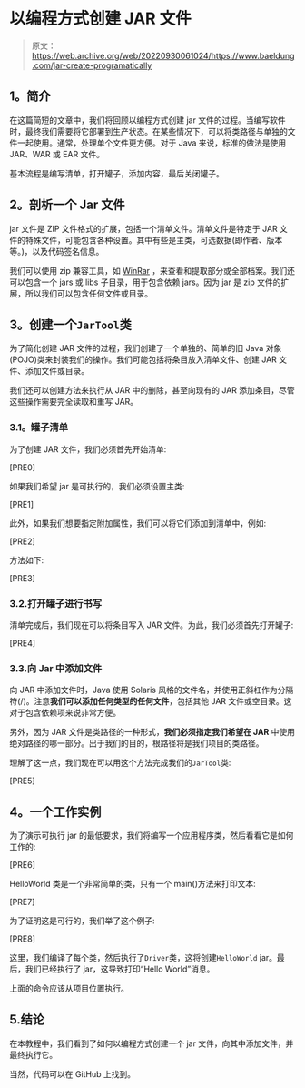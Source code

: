 # 以编程方式创建 JAR 文件

> 原文：<https://web.archive.org/web/20220930061024/https://www.baeldung.com/jar-create-programatically>

## **1。简介**

在这篇简短的文章中，我们将回顾以编程方式创建 jar 文件的过程。当编写软件时，最终我们需要将它部署到生产状态。在某些情况下，可以将类路径与单独的文件一起使用。通常，处理单个文件更方便。对于 Java 来说，标准的做法是使用 JAR、WAR 或 EAR 文件。

基本流程是编写清单，打开罐子，添加内容，最后关闭罐子。

## **2。剖析一个 Jar 文件**

jar 文件是 ZIP 文件格式的扩展，包括一个清单文件。清单文件是特定于 JAR 文件的特殊文件，可能包含各种设置。其中有些是主类，可选数据(即作者、版本等。)，以及代码签名信息。

我们可以使用 zip 兼容工具，如 [WinRar](winrar.com) ，来查看和提取部分或全部档案。我们还可以包含一个 jars 或 libs 子目录，用于包含依赖 jars。因为 jar 是 zip 文件的扩展，所以我们可以包含任何文件或目录。

## **3。创建一个`JarTool`类**

为了简化创建 JAR 文件的过程，我们创建了一个单独的、简单的旧 Java 对象(POJO)类来封装我们的操作。我们可能包括将条目放入清单文件、创建 JAR 文件、添加文件或目录。

我们还可以创建方法来执行从 JAR 中的删除，甚至向现有的 JAR 添加条目，尽管这些操作需要完全读取和重写 JAR。

### **3.1。罐子清单**

为了创建 JAR 文件，我们必须首先开始清单:

[PRE0]

如果我们希望 jar 是可执行的，我们必须设置主类:

[PRE1]

此外，如果我们想要指定附加属性，我们可以将它们添加到清单中，例如:

[PRE2]

方法如下:

[PRE3]

### 3.2.打开罐子进行书写

清单完成后，我们现在可以将条目写入 JAR 文件。为此，我们必须首先打开罐子:

[PRE4]

### 3.3.向 Jar 中添加文件

向 JAR 中添加文件时，Java 使用 Solaris 风格的文件名，并使用正斜杠作为分隔符(/)。注意**我们可以添加任何类型的任何文件**，包括其他 JAR 文件或空目录。这对于包含依赖项来说非常方便。

另外，因为 JAR 文件是类路径的一种形式，**我们必须指定我们希望在 JAR** 中使用绝对路径的哪一部分。出于我们的目的，根路径将是我们项目的类路径。

理解了这一点，我们现在可以用这个方法完成我们的`JarTool`类:

[PRE5]

## **4。一个工作实例**

为了演示可执行 jar 的最低要求，我们将编写一个应用程序类，然后看看它是如何工作的:

[PRE6]

HelloWorld 类是一个非常简单的类，只有一个 main()方法来打印文本:

[PRE7]

为了证明这是可行的，我们举了这个例子:

[PRE8]

这里，我们编译了每个类，然后执行了`Driver`类，这将创建`HelloWorld` jar。最后，我们已经执行了 jar，这导致打印“Hello World”消息。

上面的命令应该从项目位置执行。

## 5.结论

在本教程中，我们看到了如何以编程方式创建一个 jar 文件，向其中添加文件，并最终执行它。

当然，代码可以在 GitHub 上找到。